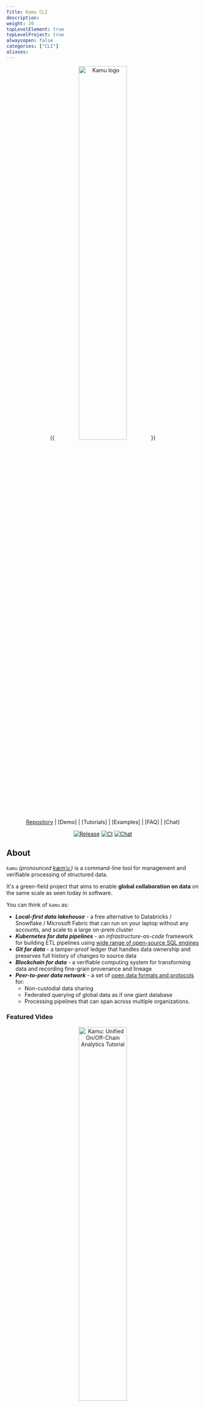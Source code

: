 ```yaml
---
Title: Kamu CLI
description:
weight: 20
topLevelElement: true
topLevelProject: true
alwaysopen: false
categories: ["CLI"]
aliases:
---
```


<div align="center">

{{<image filename="/images/kamu-logo-slogan.png" alt="Kamu logo" width="50%">}}

[Repository] | [Demo] | [Tutorials] | [Examples] | [FAQ] | [Chat]


[![Release](https://img.shields.io/github/v/release/kamu-data/kamu-cli?include_prereleases&logo=rust&logoColor=orange&style=for-the-badge)](https://github.com/kamu-data/kamu-cli/releases/latest)
[![CI](https://img.shields.io/github/actions/workflow/status/kamu-data/kamu-cli/build.yaml?logo=githubactions&label=CI&logoColor=white&style=for-the-badge&branch=master)](https://github.com/kamu-data/kamu-cli/actions)
[![Chat](https://shields.io/discord/898726370199359498?style=for-the-badge&logo=discord&label=Discord)](https://discord.gg/nU6TXRQNXC)

</p>
</div>

## About
`kamu` *(pronounced [kæmˈuː](https://en.wikipedia.org/wiki/Albert_Camus))* is a command-line tool for management and verifiable processing of structured data.

It's a green-field project that aims to enable **global collaboration on data** on the same scale as seen today in software.

You can think of `kamu` as:
- ***Local-first data lakehouse*** - a free alternative to Databricks / Snowflake / Microsoft Fabric that can run on your laptop without any accounts, and scale to a large on-prem cluster
- ***Kubernetes for data pipelines*** - an *infrastructure-as-code* framework for building ETL pipelines using [wide range of open-source SQL engines](https://docs.kamu.dev/cli/supported-engines/)
- ***Git for data*** - a tamper-proof ledger that handles data ownership and preserves full history of changes to source data
- ***Blockchain for data*** - a verifiable computing system for transforming data and recording fine-grain provenance and lineage
- ***Peer-to-peer data network*** - a set of [open data formats and protocols](https://github.com/open-data-fabric/open-data-fabric/) for:
  - Non-custodial data sharing
  - Federated querying of global data as if one giant database
  - Processing pipelines that can span across multiple organizations.


### Featured Video
<div align="center">
<a href="https://www.youtube.com/watch?v=M7DyV-QUZbk&list=PLV91cS45lwVG20Hicztbv7hsjN6x69MJk"><img alt="Kamu: Unified On/Off-Chain Analytics Tutorial" src="https://img.youtube.com/vi/M7DyV-QUZbk/0.jpg" width="50%"/></a>
</div>


## Quick Start
Use the installer script _(Linux / MacOSX / WSL2)_:
```sh
curl -s "https://get.kamu.dev" | sh
```

* Watch [introductory videos](https://www.youtube.com/watch?v=oUTiWW6W78A&list=PLV91cS45lwVG20Hicztbv7hsjN6x69MJk) to see `kamu` in action
* Follow the ["Getting Started"]({{<ref "get-started">}}) guide through an online demo and installation instructions.


## How it Works

### Ingest from any source
`kamu` works well with popular data extractors like Debezium and provides [many built-in sources]({{<ref "/cli/ingest">}}) ranging from polling data on the web to MQTT broker and blockchain logs.

<div align="center">
{{<image filename="/images/cli/index/pull-multi.gif" alt="Ingesting data" width="65%">}}
</div>


### Track tamper-proof history
Data is stored in [Open Data Fabric]({{<ref "/odf">}}) (ODF) format - an open **Web3-native format** inspired by Apache Iceberg and Delta.

In addition to "table" abstraction on top of Parquet files, ODF provides:
- Cryptographic integrity and commitments
- Stable references
- Decentralized identity, ownership, attribution, and permissions (based on [W3C DIDs](https://www.w3.org/TR/did-core/))
- Rich extensible metadata (e.g. licenses, attachments, semantics)
- Compatibility with decentralized storages like [IPFS](https://ipfs.tech)

Unlike Iceberg and Delta that encourage continuous loss of history through Change-Data-Capture, ODF format is **history-preserving**. It encourages working with data in the [event form](https://www.kamu.dev/blog/a-brief-history-of-time-in-data-modelling-olap-systems/), and dealing with inaccuracies through [explicit retractions and corrections]({{<ref "retractions-corrections">}}).


### Explore, query, document
`kamu` offers a wide range of [integrations]({{<ref "integrations">}}), including:
- Embedded SQL shell for quick EDA
- Integrated Jupyter notebooks for ML/AI
- Embedded Web UI with SQL editor and metadata explorer
- Apache Superset and many other BI solutions

<div align="center">
{{<image filename="/images/cli/first-steps/sql.gif" alt="SQL Shell" width="65%">}}

{{<image filename="/images/cli/first-steps/notebook-005.png" alt="Integrated Jupyter notebook" width="65%">}}
</div>


### Build enterprise-grade ETL pipelines
Data in `kamu` can only be [transformed through code]({{<ref "transform">}}). An SQL query that cleans one dataset or combines two via JOIN can be used to create a **derivative dataset**.

`kamu` doesn't implement data processing itself - it integrates [many popular data engines](https://docs.kamu.dev/cli/supported-engines/) *(Flink, Spark, DataFusion...)* as plugins, so you can build an ETL flow that uses the strengths of different engines at different steps of the pipeline:

<div align="center">
{{<image filename="/images/cli/first-steps/kamu-ui.png" alt="Complex ETL pipeline in Kamu Web UI" width="65%">}}
</div>


### Get near real-time consistent results
All derivative datasets use **stream processing** that results in some [revolutionary qualities](https://www.kamu.dev/blog/end-of-batch-era/):
- Input data is only read once, minimizing the traffic
- Configurable balance between low-latency and high-consistency
- High autonomy - once pipeline is written it can run and deliver fresh data forever with little to no maintenance. 


### Share datasets with others
ODF datasets can be shared via any [conventional](https://docs.kamu.dev/cli/collab/repositories/) (S3, GCS, Azure) and [decentralized]({{<ref "ipfs">}}) (IPFS) storage and easily replicated. Sharing a large dataset is simple as:

```sh
kamu push covid19.case-details "s3://datasets.example.com/covid19.case-details/"
```

Because dataset **identity is an inseparable part of the metadata** - dataset can be copied, but everyone on the network will know who the owner is.


### Reuse verifiable data
`kamu` will store the transformation code in the dataset metadata and ensure that it's **deterministic and reproducible**. This is a form of **verifiable computing**.

You can send a dataset to someone else and they can confirm that the data they see in fact corresponds to the inputs and code:

```sh
# Download the dataset
kamu pull "s3://datasets.example.com/covid19.case-details/"

# Attempt to verify the transformations
kamu verify --recursive covid19.case-details
```

Verifiability allows you to [establish trust]({{<ref "validity">}}) in data processed by someone you don't even know and detect if they act maliciously.

Verifiable trust allows people to **reuse and collaborate** on data on a global scale, similarly to open-source software.


### Query world's data as one big database
Through federation, data in different locations can be queried as if it was in one big data lakehouse - `kamu` will take care of how to compute results most optimally, potentially delegating parts of the processing to other nodes.

Every query result is accompanied by a **cryptographic commitment** that you can use to reproduce the same query days or even months later.


### Start small and scale progressively
`kamu` offers unparalleled flexibility of deployment options:
- You can build, test, and debug your data projects and pipelines on a laptop
- Incorporate online storage for larger volumes, but keep processing it locally
- When you need real-time processing and 24/7 querying you can run the same pipelines with [`kamu-node`]({{<ref "/node">}}) as a small server
- A node can be deployed in Kubernetes and scale to a large cluster.


### Get data to and from blockchains
Using `kamu` you can easily [read on-chain data]({{<ref "blockchain-source">}}) to run analytics on smart contracts, and provide data to blockchains via novel [Open Data Fabric oracle]({{<ref "oracle">}}).



## Use Cases

In general, `kamu` is a great fit for cases where data is exchanged between several independent parties, and for (low to moderate frequency & volume) mission-critical data where high degree of trustworthiness and protection from malicious actors is required.

{{< tabs tabTotal="5" tabID="1" tabName1="Open Data" tabName2="Science & Research" tabName3="Data-driven Journalism" tabName4="Business core data" tabName5="Personal analytics">}} 

{{< tab tabNum="1" >}}
To share data **outside of your organization** today you have limited options:

- You can publish it on some open data portal, but lose ownership and control of your data
- You can deploy and operate some open-source data portal (like CKAN or Dataverse), but you probably have neither time nor money to do so
- You can self-host it as a CSV file on some simple HTTP/FTP server, but then you are making it extremely hard for others to discover and use your data

Let's acknowledge that for organizations that produce the most valuable data (governments, hospitals, NGOs), publishing data is **not part of their business**. They typically don't have the incentives, expertise, and resources to be good publishers.

This is why the goal of `kamu` is to make data publishing **cheap and effortless**:
- It invisibly guides publishers towards best data management practices (preserving history, making data reproducible and verifiable)
- Adds as little friction as exporting data to CSV
- Lets you host your data on any storage (S3, IPFS, GCS, FTP etc.)
- Maintain full control and ownership of your data

As opposed to just the download counter you get on most data portals, `kamu` brings publishers closer to the communities allowing them to see who and how uses their data. You no longer send data into "the ether", but create a **closed feedback loop** with your consumers.
{{< /tab >}}

{{< tab tabNum="2" >}}
One of the driving forces behind `kamu`'s design was the [ongoing reproducibility crisis](https://www.nature.com/articles/533452a) in science, which we believe to a large extent is caused by our poor data management practices.

After incidents like [The Surgisphere scandal](https://www.the-scientist.com/features/the-surgisphere-scandal-what-went-wrong--67955) the sentiment in research is changing from assuming that all research is done in good faith, to considering any research unreliable until proven otherwise.

Data portals like Dataverse, Dryad, Figshare, and Zenodo are helping reproducibility by **archiving data**, but this approach:
- Results in hundreds of millions of poorly systematized datasets
- Tends to produce the research based on stale and long-outdated data
- Creates lineage and provenance trail that is very manual and hard to trace (through published papers)

In `kamu` we believe that the majority of valuable data (weather, census, health records, financial core data) **flows continuously**, and most of the interesting insights lie around the latest data, so we designed it to bring **reproducibility and verifiability to near real-time data**.

When using `kamu`:

- Your data projects are **100% reproducible** using a built-in stable references mechanism
- Your results can be reproduced and **verified by others in minutes**
- All the data prep work (that often accounts for [80% of time of a data scientist](https://www.forbes.com/sites/gilpress/2016/03/23/data-preparation-most-time-consuming-least-enjoyable-data-science-task-survey-says/?sh=348d5f876f63)) can be shared and **reused** by others
- Your data projects will **continue to function** long after you've moved on, so the work done years ago can continue to produce valuable insights with minimal maintenance on your part
- Continuously flowing datasets are much **easier to systematize** than the exponentially growing number of snapshots
{{< /tab >}}

{{< tab tabNum="3" >}}
Data-driven journalism is on the rise and has proven to be extremely effective. In the world of misinformation and extremely polarized opinions data provides us an anchoring point to discuss complex problems and analyze cause and effect. Data itself is non-partisan and has no secret agenda, and arguments around different interpretations of data are infinitely more productive than ones based on gut feelings.

Unfortunately, too often data has issues that undermine its trustworthiness. And even if the data is correct, it's very easy to pose a question about its sources that will take too long to answer - the data will be dismissed, and the gut feelings will step in.

This is why `kamu`'s goal is to make data **verifiably trustworthy** and make answering **provenance** questions a **matter of seconds**. Only when data cannot be easily dismissed we will start to pay proper attention to it.

And once we agree that source data can be trusted, we can build analyses and **real-time dashboards** that keep track of complex issues like corruption, inequality, climate, epidemics, refugee crises, etc.

`kamu` prevents good research from going stale the moment it's published!
{{< /tab >}}

{{< tab tabNum="4" >}}
`kamu` aims to be the most reliable data management solution that provides recent data while maintaining the **highest degree of accountability** and **tamper-proof provenance**, without you having to put all data in some central database. 

We're developing it with financial and pharmaceutical use cases in mind, where **audit and compliance could be fully automated** through our system.

Note that we currently focus on mission-critical data and `kamu` is not well suited for IoT or other high-frequency and high-volume cases, but can be a good fit for insights produced from such data that influence your company's decisions and strategy.
{{< /tab >}}

{{< tab tabNum="5" >}}
Being data geeks, we use `kamu` for data-driven decision-making even in our personal lives. 

Actually, our largest data pipelines so far were created for personal finance:
- to collect and harmonize data from multiple bank accounts
- convert currencies
- analyze stocks trading data. 

We also scrape a lot of websites to make smarter purchasing decisions. `kamu` lets us keep all this data up-to-date with an **absolute minimal effort**.
{{< /tab >}}

{{< /tabs >}}

## Features

`kamu` connects **publishers** and **consumers** of data through a decentralized network and lets people **collaborate** on extracting insight from data. It offers many perks for everyone who participates in this first-of-a-kind data supply chain:

{{< tabs tabTotal="4" tabID="2" tabName1="For Data Publishers" tabName2="For Data Scientists" tabName3="For Data Consumers" tabName4="For Data Exploration">}} 

{{< tab tabNum="1" >}}
- Easily **share your data** with the world **without moving it** anywhere
- Retain full **ownership and control** of your data
- Close the feedback loop and **see who and how uses your data**
- Provide **real-time**, **verifiable and reproducible** data that follows the best data management practices
{{< /tab >}}

{{< tab tabNum="2" >}}
- **Ingest any existing dataset** from the web
- Always **stay up-to-date** by pulling latest updates from the data sources with just one command
- Use **stable data references** to make your data projects fully reproducible
- **Collaborate** on cleaning and improving data of existing datasets
- Create derivative datasets by transforming, enriching, and summarizing data others have published
- **Write query once and run it forever** - our pipelines require nearly zero maintenance
- Built-in support for **GIS data**
- **Share** your results with others in a fully reproducible and reusable form
{{< /tab >}}

{{< tab tabNum="3" >}}
- **Download** a dataset from a shared repository
- **Verify** that all data comes from trusted sources using 100% accurate **lineage**
- **Audit** the chain of transformations this data went through
- **Validate** that downloaded was not tampered with a single command
- **Trust** your data by knowing where every single bit of information came from with our **fine grain provenance**
{{< /tab >}}

{{< tab tabNum="4" >}}
- Explore data and run **ad-hoc SQL queries**
- Launch a **Jupyter notebook** with one command
- Join, filter, and shape your data using SQL
- Visualize the result using your favorite library
- Explore complex pipelines in Web UI
{{< /tab >}}

{{< /tabs >}}


## Community

If you like what we're doing - support us by [starring the repo](https://github.com/kamu-data/kamu-cli), this helps us a lot!

For the list of our community resource and guides on how to contribute [start here]({{<ref "community">}}).


[Repository]: https://github.com/kamu-data/kamu-cli
[Demo]: {{<ref "demo">}}
[Tutorials]: {{<ref "get-started/learning-materials">}}
[Examples]: {{<ref "examples">}}
[FAQ]: {{<ref "faq">}}
[Chat]: https://discord.gg/nU6TXRQNXC
